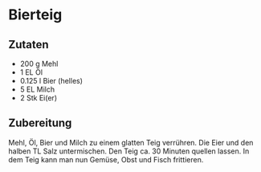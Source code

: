 # Bierteig

## Zutaten

- 200	g	Mehl
- 1	EL	Öl
- 0.125	l	Bier (helles)
- 5	EL	Milch
- 2	Stk	Ei(er)

## Zubereitung

Mehl, Öl, Bier und Milch zu einem glatten Teig verrühren.
Die Eier und den halben TL Salz untermischen.
Den Teig ca. 30 Minuten quellen lassen. In dem Teig kann man nun Gemüse, Obst und Fisch frittieren.
